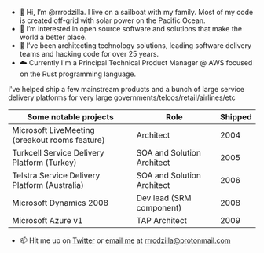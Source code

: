 - 👋 Hi, I’m @rrrodzilla.  I live on a sailboat with my family.  Most of my code is created off-grid with solar power on the Pacific Ocean.
- 👀 I’m interested in open source software and solutions that make the world a better place.
- 🌱 I’ve been architecting technology solutions, leading software delivery teams and hacking code for over 25 years.
- ☁️ Currently I'm a Principal Technical Product Manager @ AWS focused on the Rust programming language.

I've helped ship a few mainstream products and a bunch of large service delivery platforms for very large governments/telcos/retail/airlines/etc

Some notable projects | Role | Shipped
------------ | ------------- | -------------
Microsoft LiveMeeting (breakout rooms feature) | Architect | 2004
Turkcell Service Delivery Platform (Turkey) | SOA and Solution Architect | 2005
Telstra Service Delivery Platform (Australia) | SOA and Solution Architect | 2006
Microsoft Dynamics 2008 | Dev lead (SRM component) | 2008
Microsoft Azure v1 | TAP Architect | 2009

- 📫 Hit me up on [Twitter](https://www.twitter.com/rrrodziilla) or [email me](mailto://rrrodzilla@protonmail.com) at rrrodzilla@protonmail.com

<!---
rrrodzilla/rrrodzilla is a ✨ special ✨ repository because its `README.md` (this file) appears on your GitHub profile.
You can click the Preview link to take a look at your changes.
--->
